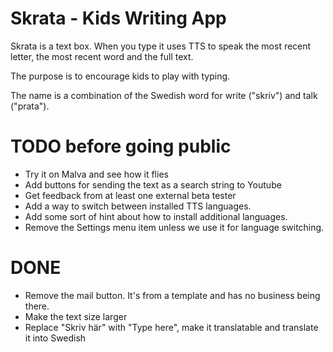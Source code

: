# Skrata - Kids Writing App

Skrata is a text box. When you type it uses TTS to speak the most recent letter, the most recent
word and the full text.

The purpose is to encourage kids to play with typing.

The name is a combination of the Swedish word for write ("skriv") and talk ("prata").

# TODO before going public
* Try it on Malva and see how it flies
* Add buttons for sending the text as a search string to Youtube
* Get feedback from at least one external beta tester
* Add a way to switch between installed TTS languages.
* Add some sort of hint about how to install additional languages.
* Remove the Settings menu item unless we use it for language switching.

# DONE
* Remove the mail button. It's from a template and has no business being there.
* Make the text size larger
* Replace "Skriv här" with "Type here", make it translatable and translate it into Swedish
